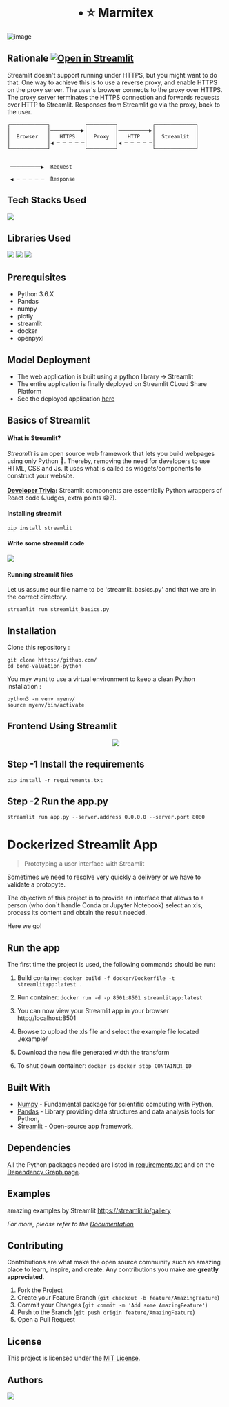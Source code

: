 <h1 align="center">
             • ⭐ Marmitex
</h1>

![image](https://user-images.githubusercontent.com/78029145/163700890-196af6cc-2824-421f-9be3-0c3556d403ae.png)


## Rationale  [![Open in Streamlit](https://static.streamlit.io/badges/streamlit_badge_black_white.svg)]()

Streamlit doesn't support running under HTTPS, but you might want to do that. One way to achieve this is to use a reverse proxy, and enable HTTPS on the proxy server. The user's browser connects to the proxy over HTTPS. The proxy server terminates the HTTPS connection and forwards requests over HTTP to Streamlit. Responses from Streamlit go via the proxy, back to the user.

```
┌────────────┐           ┌─────────┐           ┌─────────────┐
│            │──────────▶│         │──────────▶│             │
│  Browser   │   HTTPS   │  Proxy  │   HTTP    │  Streamlit  │
│            │◀ ─ ─ ─ ─ ─│         │◀ ─ ─ ─ ─ ─│             │
└────────────┘           └─────────┘           └─────────────┘


 ──────────▶  Request

 ◀ ─ ─ ─ ─ ─  Response
 ```


## Tech Stacks Used
<img src="https://img.shields.io/badge/python%20-%2314354C.svg?&style=for-the-badge&logo=python&logoColor=white"/>


## Libraries Used

<img src="https://img.shields.io/badge/pandas%20-%2314354C.svg?&style=for-the-badge&logo=pandas&logoColor=white"/> <img src="https://img.shields.io/badge/plotly%20-%2314354C.svg?&style=for-the-badge&logo=plotly&logoColor=white"/> <img src="https://img.shields.io/badge/streamlit%20-%2314354C.svg?&style=for-the-badge&logo=streamlit&logoColor=white"/> 


## Prerequisites

- Python 3.6.X
- Pandas
- numpy
- plotly
- streamlit
- docker
- openpyxl


## Model Deployment

- The web application is built using a python library -> Streamlit
- The entire application is finally deployed on Streamlit CLoud Share Platform
- See the deployed application [here](https://kozuki-oden-dataviz-app-o8biva.streamlit.app/)


## Basics of Streamlit
#### What is Streamlit?<br>
<i>Streamlit</i> is an open source web framework that lets you build webpages using only Python :snake:. Thereby, removing the need for developers to use HTML, CSS and Js. It uses what is called as widgets/components to construct your website.<br><br>
<b><ins>Developer Trivia</ins>:</b> Streamlit components are essentially Python wrappers of React code (Judges, extra points :grin:?).

#### Installing streamlit
~~~
pip install streamlit
~~~

#### Write some streamlit code
<img src="frontend/src/pages/public/images/s_basics.png">

#### Running streamlit files<br>
Let us assume our file name to be 'streamlit_basics.py' and that we are in the correct directory.
~~~
streamlit run streamlit_basics.py
~~~


## Installation

Clone this repository :

	git clone https://github.com/
	cd bond-valuation-python
	
You may want to use a virtual environment to keep a clean Python installation :

	python3 -m venv myenv/
	source myenv/bin/activate


## Frontend Using Streamlit

<p align="center">
  <img  src="frontend/src/pages/public/images/streamlit.png">
</p>


## Step -1 Install the requirements

```
pip install -r requirements.txt
```

## Step -2 Run the app.py

```
streamlit run app.py --server.address 0.0.0.0 --server.port 8080
```

# Dockerized Streamlit App

> Prototyping a user interface with Streamlit

Sometimes we need to resolve very quickly a delivery or we have to validate a protopyte.

The objective of this project is to provide an interface that allows to a person (who don`t handle Conda or Jupyter Notebook) select an xls, process its content and obtain the result needed.

Here we go!

## Run the app

The first time the project is used, the following commands should be run:

1. Build container:
   `docker build -f docker/Dockerfile -t streamlitapp:latest .`

2. Run container:
   `docker run -d -p 8501:8501 streamlitapp:latest`

3. You can now view your Streamlit app in your browser http://localhost:8501

4. Browse to upload the xls file and select the example file located ./example/

5. Download the new file generated width the transform

6. To shut down container:
   `docker ps`
   `docker stop CONTAINER_ID`


## Built With

- [Numpy](https://numpy.org/) - Fundamental package for scientific computing with Python,
- [Pandas](https://pandas.pydata.org/) - Library providing data structures and data analysis tools for Python,
- [Streamlit](https://streamlit.io) - Open-source app framework,

## Dependencies

All the Python packages needed are listed in [requirements.txt](https://github.com/romaincaraes/bond-valuation-python/blob/master/requirements.txt) and on the [Dependency Graph page](https://github.com/romaincaraes/bond-valuation-python/network/dependencies).



<!-- USAGE EXAMPLES -->
## Examples

amazing examples by Streamlit https://streamlit.io/gallery

_For more, please refer to the [Documentation](https://docs.streamlit.io/en/stable/)_

<!-- CONTRIBUTING -->
## Contributing

Contributions are what make the open source community such an amazing place to learn, inspire, and create. Any contributions you make are **greatly appreciated**.

1. Fork the Project
2. Create your Feature Branch (`git checkout -b feature/AmazingFeature`)
3. Commit your Changes (`git commit -m 'Add some AmazingFeature'`)
4. Push to the Branch (`git push origin feature/AmazingFeature`)
5. Open a Pull Request


## License

This project is licensed under the [MIT License](https://github.com/romaincaraes/bond-valuation-python/blob/master/LICENSE).

## Authors


<img src="frontend/src/pages/public/images/icon.jpg">